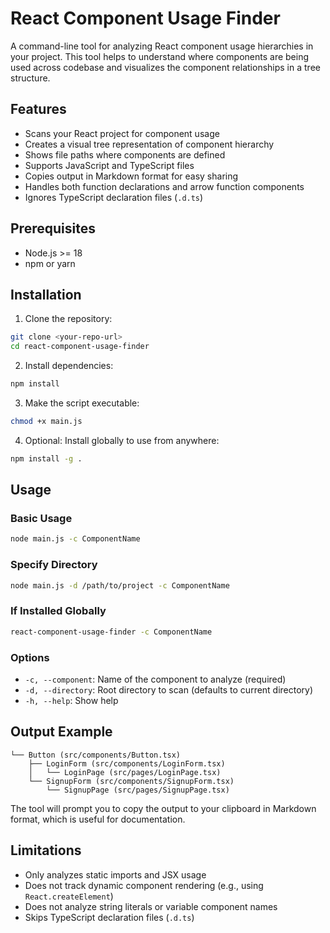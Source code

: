 # React Component Usage Finder

A command-line tool for analyzing React component usage hierarchies in your project. This tool helps to understand where components are being used across codebase and visualizes the component relationships in a tree structure.

## Features

- Scans your React project for component usage
- Creates a visual tree representation of component hierarchy
- Shows file paths where components are defined
- Supports JavaScript and TypeScript files
- Copies output in Markdown format for easy sharing
- Handles both function declarations and arrow function components
- Ignores TypeScript declaration files (`.d.ts`)

## Prerequisites

- Node.js >= 18
- npm or yarn

## Installation

1. Clone the repository:

```bash
git clone <your-repo-url>
cd react-component-usage-finder
```

2. Install dependencies:

```bash
npm install
```

3. Make the script executable:

```bash
chmod +x main.js
```

4. Optional: Install globally to use from anywhere:

```bash
npm install -g .
```

## Usage

### Basic Usage

```bash
node main.js -c ComponentName
```

### Specify Directory

```bash
node main.js -d /path/to/project -c ComponentName
```

### If Installed Globally

```bash
react-component-usage-finder -c ComponentName
```

### Options

- `-c, --component`: Name of the component to analyze (required)
- `-d, --directory`: Root directory to scan (defaults to current directory)
- `-h, --help`: Show help

## Output Example

```text
└── Button (src/components/Button.tsx)
    ├── LoginForm (src/components/LoginForm.tsx)
    │   └── LoginPage (src/pages/LoginPage.tsx)
    └── SignupForm (src/components/SignupForm.tsx)
        └── SignupPage (src/pages/SignupPage.tsx)
```

The tool will prompt you to copy the output to your clipboard in Markdown format, which is useful for documentation.

## Limitations

- Only analyzes static imports and JSX usage
- Does not track dynamic component rendering (e.g., using `React.createElement`)
- Does not analyze string literals or variable component names
- Skips TypeScript declaration files (`.d.ts`)
